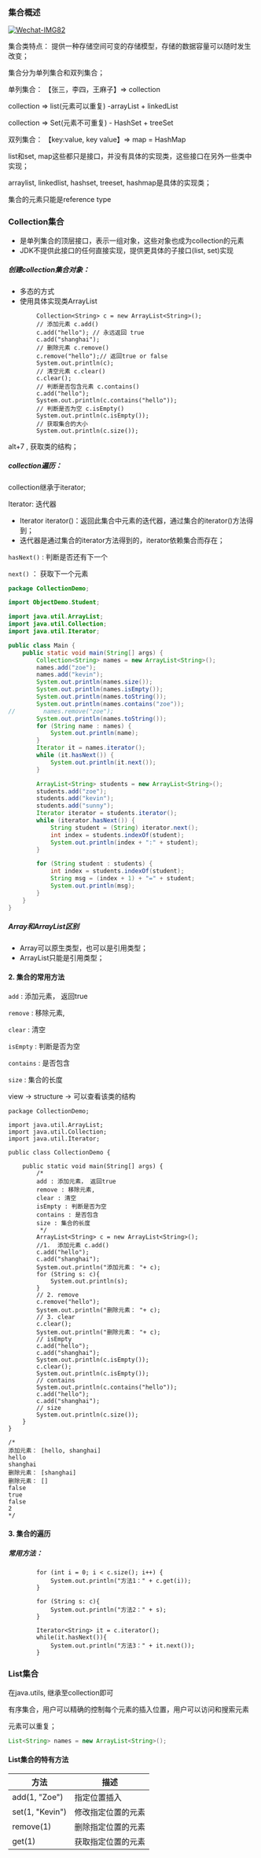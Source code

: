 ### 集合概述

<a href="https://ibb.co/1rRSnX3"><img src="https://i.ibb.co/hB2qMdk/Wechat-IMG82.png" alt="Wechat-IMG82" border="0"></a>

集合类特点： 提供一种存储空间可变的存储模型，存储的数据容量可以随时发生改变；

集合分为单列集合和双列集合；

单列集合： 【张三，李四，王麻子】=> collection

collection => list(元素可以重复) -arrayList  + linkedList

collection => Set(元素不可重复) - HashSet + treeSet

双列集合： 【key:value, key value】=> map = HashMap

list和set, map这些都只是接口，并没有具体的实现类，这些接口在另外一些类中实现；

arraylist, linkedlist, hashset, treeset, hashmap是具体的实现类；

集合的元素只能是reference type

### Collection集合

- 是单列集合的顶层接口，表示一组对象，这些对象也成为collection的元素
- JDK不提供此接口的任何直接实现，提供更具体的子接口(list, set)实现

##### 创建collection集合对象：

- 多态的方式
- 使用具体实现类ArrayList

```
        Collection<String> c = new ArrayList<String>();
        // 添加元素 c.add()
        c.add("hello"); // 永远返回 true
        c.add("shanghai");
        // 删除元素 c.remove()
        c.remove("hello");// 返回true or false
        System.out.println(c);
        // 清空元素 c.clear()
        c.clear();
        // 判断是否包含元素 c.contains()
        c.add("hello");
        System.out.println(c.contains("hello"));
        // 判断是否为空 c.isEmpty()
        System.out.println(c.isEmpty());
        // 获取集合的大小
        System.out.println(c.size());
```

alt+7 , 获取类的结构；

##### collection遍历：

collection继承于iterator;

Iterator: 迭代器

- Iterator<E> iterator()：返回此集合中元素的迭代器，通过集合的iterator()方法得到；
- 迭代器是通过集合的iterator方法得到的，iterator依赖集合而存在；



`hasNext()` : 判断是否还有下一个

`next()` ： 获取下一个元素



```java
package CollectionDemo;

import ObjectDemo.Student;

import java.util.ArrayList;
import java.util.Collection;
import java.util.Iterator;

public class Main {
    public static void main(String[] args) {
        Collection<String> names = new ArrayList<String>();
        names.add("zoe");
        names.add("kevin");
        System.out.println(names.size());
        System.out.println(names.isEmpty());
        System.out.println(names.toString());
        System.out.println(names.contains("zoe"));
//        names.remove("zoe");
        System.out.println(names.toString());
        for (String name : names) {
            System.out.println(name);
        }
        Iterator it = names.iterator();
        while (it.hasNext()) {
            System.out.println(it.next());
        }

        ArrayList<String> students = new ArrayList<String>();
        students.add("zoe");
        students.add("kevin");
        students.add("sunny");
        Iterator iterator = students.iterator();
        while (iterator.hasNext()) {
            String student = (String) iterator.next();
            int index = students.indexOf(student);
            System.out.println(index + ":" + student);
        }

        for (String student : students) {
            int index = students.indexOf(student);
            String msg = (index + 1) + "=" + student;
            System.out.println(msg);
        }
    }
}

```

##### Array和ArrayList区别

- Array可以原生类型，也可以是引用类型；
- ArrayList只能是引用类型；



#### 2. 集合的常用方法

`add` : 添加元素， 返回true

`remove` : 移除元素,

`clear` : 清空

`isEmpty` : 判断是否为空

`contains` : 是否包含

`size` : 集合的长度

view -> structure -> 可以查看该类的结构

```
package CollectionDemo;

import java.util.ArrayList;
import java.util.Collection;
import java.util.Iterator;

public class CollectionDemo {

    public static void main(String[] args) {
        /*
        add : 添加元素， 返回true
        remove : 移除元素,
        clear : 清空
        isEmpty : 判断是否为空
        contains : 是否包含
        size : 集合的长度
         */
        ArrayList<String> c = new ArrayList<String>();
        //1.  添加元素 c.add()
        c.add("hello");
        c.add("shanghai");
        System.out.println("添加元素： "+ c);
        for (String s: c){
            System.out.println(s);
        }
        // 2. remove
        c.remove("hello");
        System.out.println("删除元素： "+ c);
        // 3. clear
        c.clear();
        System.out.println("删除元素： "+ c);
        // isEmpty
        c.add("hello");
        c.add("shanghai");
        System.out.println(c.isEmpty());
        c.clear();
        System.out.println(c.isEmpty());
        // contains
        System.out.println(c.contains("hello"));
        c.add("hello");
        c.add("shanghai");
        // size
        System.out.println(c.size());
    }
}

/*
添加元素： [hello, shanghai]
hello
shanghai
删除元素： [shanghai]
删除元素： []
false
true
false
2
*/
```

#### 3. 集合的遍历

##### 常用方法：

```
        for (int i = 0; i < c.size(); i++) {
            System.out.println("方法1：" + c.get(i));
        }

        for (String s: c){
            System.out.println("方法2：" + s);
        }

        Iterator<String> it = c.iterator();
        while(it.hasNext()){
            System.out.println("方法3：" + it.next());
        }
```

### List集合

在java.utils, 继承至collection即可

有序集合，用户可以精确的控制每个元素的插入位置，用户可以访问和搜索元素

元素可以重复；

```java
List<String> names = new ArrayList<String>();

```

#### List集合的特有方法

| 方法            | 描述               |
| --------------- | ------------------ |
| add(1, "Zoe")   | 指定位置插入       |
| set(1, "Kevin") | 修改指定位置的元素 |
| remove(1)       | 删除指定位置的元素 |
| get(1)          | 获取指定位置的元素 |

